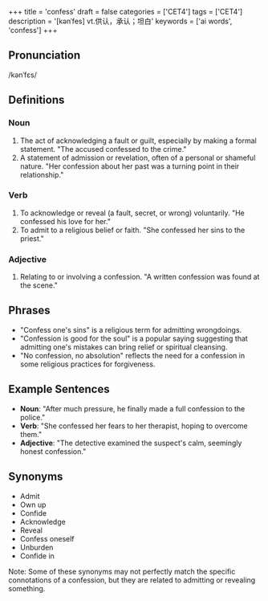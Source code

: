 +++
title = 'confess'
draft = false
categories = ['CET4']
tags = ['CET4']
description = '[kənˈfes] vt.供认，承认；坦白'
keywords = ['ai words', 'confess']
+++

## Pronunciation
/kənˈfɛs/

## Definitions
### Noun
1. The act of acknowledging a fault or guilt, especially by making a formal statement. "The accused confessed to the crime."
2. A statement of admission or revelation, often of a personal or shameful nature. "Her confession about her past was a turning point in their relationship."

### Verb
1. To acknowledge or reveal (a fault, secret, or wrong) voluntarily. "He confessed his love for her."
2. To admit to a religious belief or faith. "She confessed her sins to the priest."

### Adjective
1. Relating to or involving a confession. "A written confession was found at the scene."

## Phrases
- "Confess one's sins" is a religious term for admitting wrongdoings.
- "Confession is good for the soul" is a popular saying suggesting that admitting one's mistakes can bring relief or spiritual cleansing.
- "No confession, no absolution" reflects the need for a confession in some religious practices for forgiveness.

## Example Sentences
- **Noun**: "After much pressure, he finally made a full confession to the police."
- **Verb**: "She confessed her fears to her therapist, hoping to overcome them."
- **Adjective**: "The detective examined the suspect's calm, seemingly honest confession."

## Synonyms
- Admit
- Own up
- Confide
- Acknowledge
- Reveal
- Confess oneself
- Unburden
- Confide in

Note: Some of these synonyms may not perfectly match the specific connotations of a confession, but they are related to admitting or revealing something.
